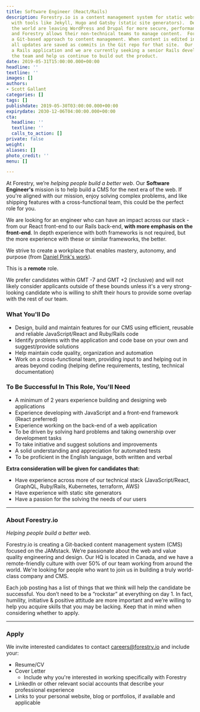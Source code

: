 ```yaml
---
title: Software Engineer (React/Rails)
description: Forestry.io is a content management system for static websites built
  with tools like Jekyll, Hugo and Gatsby (static site generators).  Developers around
  the world are leaving WordPress and Drupal for more secure, performant, static sites
  and Forestry allows their non-technical teams to manage content.  Forestry takes
  a Git-based approach to content management. When content is edited in Forestry,
  all updates are saved as commits in the Git repo for that site.  Our product is
  a Rails application and we are currently seeking a senior Rails developer to join
  the team and help us continue to build out the product.
date: 2019-05-31T15:00:00.000+00:00
headline: ''
textline: ''
images: []
authors:
- Scott Gallant
categories: []
tags: []
publishdate: 2019-05-30T03:00:00.000+00:00
expirydate: 2030-12-06T04:00:00.000+00:00
cta:
  headline: ''
  textline: ''
  calls_to_action: []
private: false
weight: 
aliases: []
photo_credit: ''
menu: []

---
```

At Forestry, we’re _helping people build a better web_. Our **Software Engineer's** mission is to help build a CMS for the next era of the web. If you're aligned with our mission, enjoy solving complex problems, and like shipping features with a cross-functional team, this could be the perfect role for you.

We are looking for an engineer who can have an impact across our stack -from our React front-end to our Rails back-end, **with more emphasis on the front-end**. In depth experience with both frameworks is not required, but the more experience with these or similar frameworks, the better.

We strive to create a workplace that enables mastery, autonomy, and purpose (from [Daniel Pink's work](https://www.youtube.com/watch?v=KgGhSOAtAyQ)).

This is a **remote** role. <!--more-->

We prefer candidates within GMT -7 and GMT +2 (inclusive) and will not likely consider applicants outside of these bounds unless it's a very strong-looking candidate who is willing to shift their hours to provide some overlap with the rest of our team.

### What You'll Do

* Design, build and maintain features for our CMS using efficient, reusable and reliable JavaScript/React and Ruby/Rails code
* Identify problems with the application and code base on your own and suggest/provide solutions
* Help maintain code quality, organization and automation
* Work on a cross-functional team, providing input to and helping out in areas beyond coding (helping define requirements, testing, technical documentation)

### To Be Successful In This Role, You'll Need

* A minimum of 2 years experience building and designing web applications
* Experience developing with JavaScript and a front-end framework (React preferred)
* Experience working on the back-end of a web application
* To be driven by solving hard problems and taking ownership over development tasks
* To take initiative and suggest solutions and improvements
* A solid understanding and appreciation for automated tests
* To be proficient in the English language, both written and verbal

**Extra consideration will be given for candidates that:**

* Have experience across more of our technical stack (JavaScript/React, GraphQL, Ruby/Rails, Kubernetes, terraform, AWS)
* Have experience with static site generators
* Have a passion for the solving the needs of our users

***

### About Forestry.io

_Helping people build a better web._

Forestry.io is creating a Git-backed content management system (CMS) focused on the JAMstack. We’re passionate about the web and value quality engineering and design. Our HQ is located in Canada, and we have a remote-friendly culture with over 50% of our team working from around the world. We're looking for people who want to join us in building a truly world-class company and CMS.

Each job posting has a list of things that we think will help the candidate be successful. You don’t need to be a “rockstar” at everything on day 1. In fact, humility, initiative & positive attitude are more important and we’re willing to help you acquire skills that you may be lacking. Keep that in mind when considering whether to apply.

***

### Apply

We invite interested candidates to contact [careers@forestry.io](mailto:careers@forestry.io) and include your:

* Resume/CV
* Cover Letter
  * Include why you're interested in working specifically with Forestry
* LinkedIn or other relevant social accounts that describe your professional experience
* Links to your personal website, blog or portfolios, if available and applicable